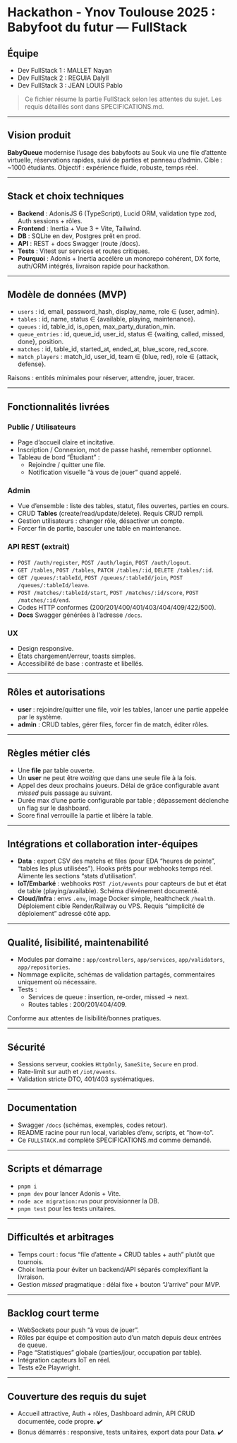 # Hackathon - Ynov Toulouse 2025 : Babyfoot du futur — FullStack

## Équipe

- Dev FullStack 1 : MALLET Nayan
- Dev FullStack 2 : REGUIA Dalyll
- Dev FullStack 3 : JEAN LOUIS Pablo

> Ce fichier résume la partie FullStack selon les attentes du sujet. Les requis détaillés sont dans SPECIFICATIONS.md.

---

## Vision produit

**BabyQueue** modernise l’usage des babyfoots au Souk via une file d’attente virtuelle, réservations rapides, suivi de parties et panneau d’admin. Cible : ~1000 étudiants. Objectif : expérience fluide, robuste, temps réel.

---

## Stack et choix techniques

- **Backend** : AdonisJS 6 (TypeScript), Lucid ORM, validation type zod, Auth sessions + rôles.
- **Frontend** : Inertia + Vue 3 + Vite, Tailwind.
- **DB** : SQLite en dev, Postgres prêt en prod.
- **API** : REST + docs Swagger (route /docs).
- **Tests** : Vitest sur services et routes critiques.
- **Pourquoi** : Adonis + Inertia accélère un monorepo cohérent, DX forte, auth/ORM intégrés, livraison rapide pour hackathon.

---

## Modèle de données (MVP)

- `users` : id, email, password_hash, display_name, role ∈ {user, admin}.
- `tables` : id, name, status ∈ {available, playing, maintenance}.
- `queues` : id, table_id, is_open, max_party_duration_min.
- `queue_entries` : id, queue_id, user_id, status ∈ {waiting, called, missed, done}, position.
- `matches` : id, table_id, started_at, ended_at, blue_score, red_score.
- `match_players` : match_id, user_id, team ∈ {blue, red}, role ∈ {attack, defense}.

Raisons : entités minimales pour réserver, attendre, jouer, tracer.

---

## Fonctionnalités livrées

### Public / Utilisateurs
- Page d’accueil claire et incitative.
- Inscription / Connexion, mot de passe hashé, remember optionnel.
- Tableau de bord “Étudiant” :
    - Rejoindre / quitter une file.
    - Notification visuelle “à vous de jouer” quand appelé.

### Admin
- Vue d’ensemble : liste des tables, statut, files ouvertes, parties en cours.
- CRUD **Tables** (create/read/update/delete). Requis CRUD rempli.
- Gestion utilisateurs : changer rôle, désactiver un compte.
- Forcer fin de partie, basculer une table en maintenance.

### API REST (extrait)
- `POST /auth/register`, `POST /auth/login`, `POST /auth/logout`.
- `GET /tables`, `POST /tables`, `PATCH /tables/:id`, `DELETE /tables/:id`.
- `GET /queues/:tableId`, `POST /queues/:tableId/join`, `POST /queues/:tableId/leave`.
- `POST /matches/:tableId/start`, `POST /matches/:id/score`, `POST /matches/:id/end`.
- Codes HTTP conformes (200/201/400/401/403/404/409/422/500).
- **Docs** Swagger générées à l’adresse `/docs`.

### UX
- Design responsive.
- États chargement/erreur, toasts simples.
- Accessibilité de base : contraste et libellés.

---

## Rôles et autorisations

- **user** : rejoindre/quitter une file, voir les tables, lancer une partie appelée par le système.
- **admin** : CRUD tables, gérer files, forcer fin de match, éditer rôles.

---

## Règles métier clés

- Une **file** par table ouverte.
- Un **user** ne peut être *waiting* que dans une seule file à la fois.
- Appel des deux prochains joueurs. Délai de grâce configurable avant *missed* puis passage au suivant.
- Durée max d’une partie configurable par table ; dépassement déclenche un flag sur le dashboard.
- Score final verrouille la partie et libère la table.

---

## Intégrations et collaboration inter-équipes

- **Data** : export CSV des matchs et files (pour EDA “heures de pointe”, “tables les plus utilisées”). Hooks prêts pour webhooks temps réel. Alimente les sections “stats d’utilisation”.
- **IoT/Embarké** : webhooks `POST /iot/events` pour capteurs de but et état de table (playing/available). Schéma d’événement documenté.
- **Cloud/Infra** : envs `.env`, image Docker simple, healthcheck `/health`. Déploiement cible Render/Railway ou VPS. Requis “simplicité de déploiement” adressé côté app.

---

## Qualité, lisibilité, maintenabilité

- Modules par domaine : `app/controllers`, `app/services`, `app/validators`, `app/repositories`.
- Nommage explicite, schémas de validation partagés, commentaires uniquement où nécessaire.
- Tests :
    - Services de queue : insertion, re-order, missed → next.
    - Routes tables : 200/201/404/409.

Conforme aux attentes de lisibilité/bonnes pratiques.

---

## Sécurité

- Sessions serveur, cookies `HttpOnly`, `SameSite`, `Secure` en prod.
- Rate-limit sur auth et `/iot/events`.
- Validation stricte DTO, 401/403 systématiques.

---

## Documentation

- Swagger `/docs` (schémas, exemples, codes retour).
- README racine pour run local, variables d’env, scripts, et “how-to”.
- Ce `FULLSTACK.md` complète SPECIFICATIONS.md comme demandé.

---

## Scripts et démarrage

- `pnpm i`
- `pnpm dev` pour lancer Adonis + Vite.
- `node ace migration:run` pour provisionner la DB.
- `pnpm test` pour les tests unitaires.

---

## Difficultés et arbitrages

- Temps court : focus “file d’attente + CRUD tables + auth” plutôt que tournois.
- Choix Inertia pour éviter un backend/API séparés complexifiant la livraison.
- Gestion *missed* pragmatique : délai fixe + bouton “J’arrive” pour MVP.

---

## Backlog court terme

- WebSockets pour push “à vous de jouer”.
- Rôles par équipe et composition auto d’un match depuis deux entrées de queue.
- Page “Statistiques” globale (parties/jour, occupation par table).
- Intégration capteurs IoT en réel.
- Tests e2e Playwright.

---

## Couverture des requis du sujet

- Accueil attractive, Auth + rôles, Dashboard admin, API CRUD documentée, code propre. ✔️
- Bonus démarrés : responsive, tests unitaires, export data pour Data. ✔️
